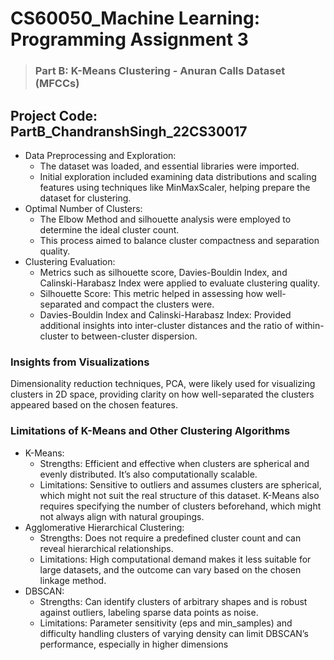 # CS60050_Machine Learning: Programming Assignment 3 
> ### Part B: K-Means Clustering - Anuran Calls Dataset (MFCCs)

## Project Code: PartB_ChandranshSingh_22CS30017

* Data Preprocessing and Exploration:
    * The dataset was loaded, and essential libraries were imported.
    * Initial exploration included examining data distributions and scaling features using techniques like MinMaxScaler, helping prepare the dataset for clustering.
* Optimal Number of Clusters:
    * The Elbow Method and silhouette analysis were employed to determine the ideal cluster count. 
    * This process aimed to balance cluster compactness and separation quality.
* Clustering Evaluation:
    * Metrics such as silhouette score, Davies-Bouldin Index, and Calinski-Harabasz Index were applied to evaluate clustering quality.
    * Silhouette Score: This metric helped in assessing how well-separated and compact the clusters were.
    * Davies-Bouldin Index and Calinski-Harabasz Index: Provided additional insights into inter-cluster distances and the ratio of within-cluster to between-cluster dispersion.

### Insights from Visualizations
Dimensionality reduction techniques, PCA, were likely used for visualizing clusters in 2D space, providing clarity on how well-separated the clusters appeared based on the chosen features.

### Limitations of K-Means and Other Clustering Algorithms
* K-Means:
    * Strengths: Efficient and effective when clusters are spherical and evenly distributed. It’s also computationally scalable.
    * Limitations: Sensitive to outliers and assumes clusters are spherical, which might not suit the real structure of this dataset. K-Means also requires specifying the number of clusters beforehand, which might not always align with natural groupings.
* Agglomerative Hierarchical Clustering:
    * Strengths: Does not require a predefined cluster count and can reveal hierarchical relationships.
    * Limitations: High computational demand makes it less suitable for large datasets, and the outcome can vary based on the chosen linkage method.
* DBSCAN:
    * Strengths: Can identify clusters of arbitrary shapes and is robust against outliers, labeling sparse data points as noise.
    * Limitations: Parameter sensitivity (eps and min_samples) and difficulty handling clusters of varying density can limit DBSCAN’s performance, especially in higher dimensions